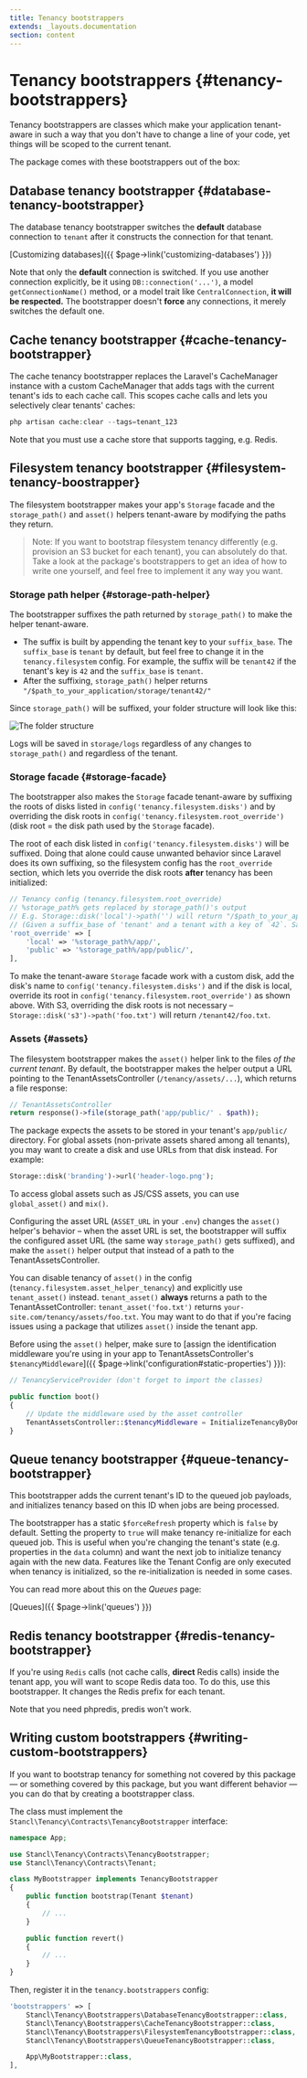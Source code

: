 ```yaml
---
title: Tenancy bootstrappers
extends: _layouts.documentation
section: content
---
```


# Tenancy bootstrappers {#tenancy-bootstrappers}

Tenancy bootstrappers are classes which make your application tenant-aware in such a way that you don't have to change a line of your code, yet things will be scoped to the current tenant.

The package comes with these bootstrappers out of the box:

## Database tenancy bootstrapper {#database-tenancy-bootstrapper}

The database tenancy bootstrapper switches the **default** database connection to `tenant` after it constructs the connection for that tenant.

[Customizing databases]({{ $page->link('customizing-databases') }})

Note that only the **default** connection is switched. If you use another connection explicitly, be it using `DB::connection('...')`, a model `getConnectionName()` method, or a model trait like `CentralConnection`, **it will be respected.** The bootstrapper doesn't **force** any connections, it merely switches the default one.

## Cache tenancy bootstrapper {#cache-tenancy-bootstrapper}

The cache tenancy bootstrapper replaces the Laravel's CacheManager instance with a custom CacheManager that adds tags with the current tenant's ids to each cache call. This scopes cache calls and lets you selectively clear tenants' caches:

```php
php artisan cache:clear --tags=tenant_123
```

Note that you must use a cache store that supports tagging, e.g. Redis.

## Filesystem tenancy bootstrapper {#filesystem-tenancy-boostrapper}
The filesystem bootstrapper makes your app's `Storage` facade and the `storage_path()` and `asset()` helpers tenant-aware by modifying the paths they return.

> Note: If you want to bootstrap filesystem tenancy differently (e.g. provision an S3 bucket for each tenant), you can absolutely do that. Take a look at the package's bootstrappers to get an idea of how to write one yourself, and feel free to implement it any way you want.

### Storage path helper {#storage-path-helper}

The bootstrapper suffixes the path returned by `storage_path()` to make the helper tenant-aware.

- The suffix is built by appending the tenant key to your `suffix_base`. The `suffix_base` is `tenant` by default, but feel free to change it in the `tenancy.filesystem` config. For example, the suffix will be `tenant42` if the tenant's key is `42` and the `suffix_base` is `tenant`.
- After the suffixing, `storage_path()` helper returns `"/$path_to_your_application/storage/tenant42/"`

Since `storage_path()` will be suffixed, your folder structure will look like this:

![The folder structure](/assets/images/file_structure_tenancy.png)

Logs will be saved in `storage/logs` regardless of any changes to `storage_path()` and regardless of the tenant.

### Storage facade {#storage-facade}

The bootstrapper also makes the `Storage` facade tenant-aware by suffixing the roots of disks listed in `config('tenancy.filesystem.disks')` and by overriding the disk roots in `config('tenancy.filesystem.root_override')` (disk root = the disk path used by the `Storage` facade).

The root of each disk listed in `config('tenancy.filesystem.disks')` will be suffixed. Doing that alone could cause unwanted behavior since Laravel does its own suffixing, so the filesystem config has the `root_override` section, which lets you override the disk roots **after** tenancy has been initialized:

```php
// Tenancy config (tenancy.filesystem.root_override)
// %storage_path% gets replaced by storage_path()'s output
// E.g. Storage::disk('local')->path('') will return "/$path_to_your_application/storage/tenant42/app"
// (Given a suffix_base of 'tenant' and a tenant with a key of `42`. Same as in the example above in the Storage path helper section)
'root_override' => [
    'local' => '%storage_path%/app/',
    'public' => '%storage_path%/app/public/',
],
```

To make the tenant-aware `Storage` facade work with a custom disk, add the disk's name to `config('tenancy.filesystem.disks')` and if the disk is local, override its root in `config('tenancy.filesystem.root_override')` as shown above. With S3, overriding the disk roots is not necessary – `Storage::disk('s3')->path('foo.txt')` will return `/tenant42/foo.txt`.

### Assets {#assets}

The filesystem bootstrapper makes the `asset()` helper link to the files *of the current tenant*. By default, the bootstrapper makes the helper output a URL pointing to the TenantAssetsController (`/tenancy/assets/...`), which returns a file response:

```php
// TenantAssetsController
return response()->file(storage_path('app/public/' . $path));
```

The package expects the assets to be stored in your tenant's `app/public/` directory. For global assets (non-private assets shared among all tenants), you may want to create a disk and use URLs from that disk instead. For example:

```php
Storage::disk('branding')->url('header-logo.png');
```

To access global assets such as JS/CSS assets, you can use `global_asset()` and `mix()`.

Configuring the asset URL (`ASSET_URL` in your `.env`) changes the `asset()` helper's behavior – when the asset URL is set, the bootstrapper will suffix the configured asset URL (the same way `storage_path()` gets suffixed), and make the `asset()` helper output that instead of a path to the TenantAssetsController.

You can disable tenancy of `asset()` in the config (`tenancy.filesystem.asset_helper_tenancy`) and explicitly use `tenant_asset()` instead. `tenant_asset()` **always** returns a path to the TenantAssetController: `tenant_asset('foo.txt')` returns `your-site.com/tenancy/assets/foo.txt`. You may want to do that if you're facing issues using a package that utilizes `asset()` inside the tenant app.

Before using the `asset()` helper, make sure to [assign the identification middleware you're using in your app to TenantAssetsController's `$tenancyMiddleware`]({{ $page->link('configuration#static-properties') }}):

```php
// TenancyServiceProvider (don't forget to import the classes)

public function boot()
{
    // Update the middleware used by the asset controller
    TenantAssetsController::$tenancyMiddleware = InitializeTenancyByDomainOrSubdomain::class;
}
```

## Queue tenancy bootstrapper {#queue-tenancy-bootstrapper}

This bootstrapper adds the current tenant's ID to the queued job payloads, and initializes tenancy based on this ID when jobs are being processed.

The bootstrapper has a static `$forceRefresh` property which is `false` by default. Setting the property to `true` will make tenancy re-initialize for each queued job. This is useful when you're changing the tenant's state (e.g. properties in the `data` column) and want the next job to initialize tenancy again with the new data. Features like the Tenant Config are only executed when tenancy is initialized, so the re-initialization is needed in some cases.

You can read more about this on the *Queues* page:

[Queues]({{ $page->link('queues') }})

## Redis tenancy bootstrapper {#redis-tenancy-bootstrapper}

If you're using `Redis` calls (not cache calls, **direct** Redis calls) inside the tenant app, you will want to scope Redis data too. To do this, use this bootstrapper. It changes the Redis prefix for each tenant.

Note that you need phpredis, predis won't work.

## Writing custom bootstrappers {#writing-custom-bootstrappers}

If you want to bootstrap tenancy for something not covered by this package — or something covered by this package, but you want different behavior — you can do that by creating a bootstrapper class.

The class must implement the `Stancl\Tenancy\Contracts\TenancyBootstrapper` interface:

```php
namespace App;

use Stancl\Tenancy\Contracts\TenancyBootstrapper;
use Stancl\Tenancy\Contracts\Tenant;

class MyBootstrapper implements TenancyBootstrapper
{
    public function bootstrap(Tenant $tenant)
    {
        // ...
    }

    public function revert()
    {
        // ...
    }
}
```

Then, register it in the `tenancy.bootstrappers` config:

```php
'bootstrappers' => [
    Stancl\Tenancy\Bootstrappers\DatabaseTenancyBootstrapper::class,
    Stancl\Tenancy\Bootstrappers\CacheTenancyBootstrapper::class,
    Stancl\Tenancy\Bootstrappers\FilesystemTenancyBootstrapper::class,
    Stancl\Tenancy\Bootstrappers\QueueTenancyBootstrapper::class,

    App\MyBootstrapper::class,
],
```
